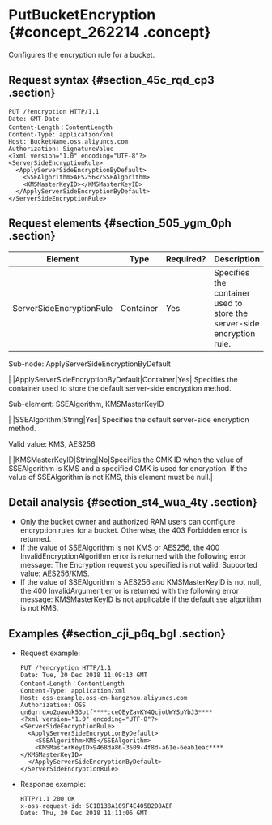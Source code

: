 # PutBucketEncryption {#concept_262214 .concept}

Configures the encryption rule for a bucket.

## Request syntax {#section_45c_rqd_cp3 .section}

``` {#codeblock_ak9_pgk_vei}
PUT /?encryption HTTP/1.1
Date: GMT Date
Content-Length：ContentLength
Content-Type: application/xml
Host: BucketName.oss.aliyuncs.com
Authorization: SignatureValue
<?xml version="1.0" encoding="UTF-8"?>
<ServerSideEncryptionRule>
  <ApplyServerSideEncryptionByDefault>
    <SSEAlgorithm>AES256</SSEAlgorithm>
    <KMSMasterKeyID></KMSMasterKeyID>
  </ApplyServerSideEncryptionByDefault>
</ServerSideEncryptionRule>
```

## Request elements {#section_505_ygm_0ph .section}

|Element|Type|Required?|Description|
|-------|----|---------|-----------|
|ServerSideEncryptionRule|Container|Yes| Specifies the container used to store the server-side encryption rule.

 Sub-node: ApplyServerSideEncryptionByDefault

 |
|ApplyServerSideEncryptionByDefault|Container|Yes| Specifies the container used to store the default server-side encryption method.

 Sub-element: SSEAlgorithm, KMSMasterKeyID

 |
|SSEAlgorithm|String|Yes| Specifies the default server-side encryption method.

 Valid value: KMS, AES256

 |
|KMSMasterKeyID|String|No|Specifies the CMK ID when the value of SSEAlgorithm is KMS and a specified CMK is used for encryption. If the value of SSEAlgorithm is not KMS, this element must be null.|

## Detail analysis {#section_st4_wua_4ty .section}

-   Only the bucket owner and authorized RAM users can configure encryption rules for a bucket. Otherwise, the 403 Forbidden error is returned.
-   If the value of SSEAlgorithm is not KMS or AES256, the 400 InvalidEncryptionAlgorithm error is returned with the following error message: The Encryption request you specified is not valid. Supported value: AES256/KMS.
-   If the value of SSEAlgorithm is AES256 and KMSMasterKeyID is not null, the 400 InvalidArgument error is returned with the following error message: KMSMasterKeyID is not applicable if the default sse algorithm is not KMS.

## Examples {#section_cji_p6q_bgl .section}

-   Request example:

    ``` {#codeblock_0qh_t1t_isn}
    PUT /?encryption HTTP/1.1
    Date: Tue, 20 Dec 2018 11:09:13 GMT
    Content-Length：ContentLength
    Content-Type: application/xml
    Host: oss-example.oss-cn-hangzhou.aliyuncs.com
    Authorization: OSS qn6qrrqxo2oawuk53otf****:ceOEyZavKY4QcjoUWYSpYbJ3****
    <?xml version="1.0" encoding="UTF-8"?>
    <ServerSideEncryptionRule>
      <ApplyServerSideEncryptionByDefault>
        <SSEAlgorithm>KMS</SSEAlgorithm>
        <KMSMasterKeyID>9468da86-3509-4f8d-a61e-6eab1eac****</KMSMasterKeyID>
      </ApplyServerSideEncryptionByDefault>
    </ServerSideEncryptionRule>
    ```

-   Response example:

    ``` {#codeblock_lui_yna_sge}
    HTTP/1.1 200 OK
    x-oss-request-id: 5C1B138A109F4E405B2D8AEF
    Date: Thu, 20 Dec 2018 11:11:06 GMT
    ```


